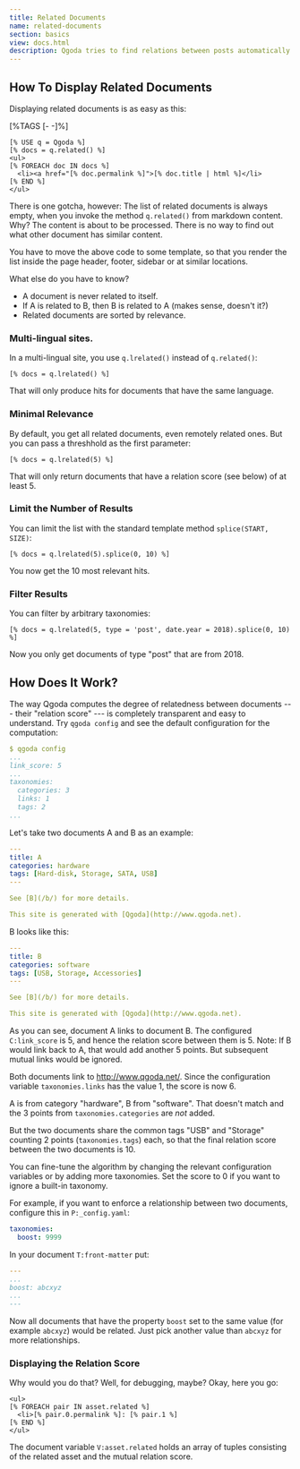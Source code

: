 ```yaml
---
title: Related Documents
name: related-documents
section: basics
view: docs.html
description: Qgoda tries to find relations between posts automatically based on shared tags and other criteria.
---
```

## How To Display Related Documents

Displaying related documents is as easy as this:

<!--QGODA-NO-XGETTEXT-->
[%TAGS [- -]%]
```tt2
[% USE q = Qgoda %]
[% docs = q.related() %]
<ul>
[% FOREACH doc IN docs %]
  <li><a href="[% doc.permalink %]">[% doc.title | html %]</li>
[% END %]
</ul>
```
<!--QGODA-NO-XGETTEXT-->

There is one gotcha, however: The list of related documents is always empty, when you invoke the method `q.related()` from markdown content.  Why? The content is about to be processed.  There is no way to find out what other document has similar content.

You have to move the above code to some template, so that you render the list inside the page header, footer, sidebar or at similar locations.

What else do you have to know?

* A document is never related to itself.
* If A is related to B, then B is related to A (makes sense, doesn't it?)
* Related documents are sorted by relevance.

### Multi-lingual sites.

In a multi-lingual site, you use `q.lrelated()` instead of `q.related()`:

```tt2
[% docs = q.lrelated() %]
```

That will only produce hits for documents that have the same language.

### Minimal Relevance

By default, you get all related documents, even remotely related ones.  But you can pass a threshhold as the first parameter:

```tt2
[% docs = q.lrelated(5) %]
```

That will only return documents that have a relation score (see below) of at least 5.

### Limit the Number of Results

You can limit the list with the standard template method `splice(START, SIZE)`:

```tt2
[% docs = q.lrelated(5).splice(0, 10) %]
```

You now get the 10 most relevant hits.

### Filter Results

You can filter by arbitrary taxonomies:

```tt2
[% docs = q.lrelated(5, type = 'post', date.year = 2018).splice(0, 10) %]
```

Now you only get documents of type "post" that are from 2018.

## How Does It Work?

The way Qgoda computes the degree of relatedness between documents --- their "relation score" --- is completely transparent and easy to understand.  Try `qgoda config` and see the default configuration for the computation:

```yaml
$ qgoda config
...
link_score: 5
...
taxonomies:
  categories: 3
  links: 1
  tags: 2
...
```

Let's take two documents A and B as an example:

```yaml
---
title: A
categories: hardware
tags: [Hard-disk, Storage, SATA, USB]
---

See [B](/b/) for more details.

This site is generated with [Qgoda](http://www.qgoda.net).
```

B looks like this:

```yaml
---
title: B
categories: software
tags: [USB, Storage, Accessories]
---

See [B](/b/) for more details.

This site is generated with [Qgoda](http://www.qgoda.net).
```

As you can see, document A links to document B.  The configured `C:link_score` is 5, and hence the relation score between them is 5.  Note: If B would link back to A, that would add another 5 points.  But subsequent mutual links would be ignored.

Both documents link to http://www.qgoda.net/.  Since the configuration variable `taxonomies.links` has the value 1, the score is now 6.

A is from category "hardware", B from "software".  That doesn't match and the 3 points from `taxonomies.categories` are *not* added.

But the two documents share the common tags "USB" and "Storage" counting 2 points (`taxonomies.tags`) each, so that the final relation score between the two documents is 10.

You can fine-tune the algorithm by changing the relevant configuration variables or by adding more taxonomies.  Set the score to 0 if you want to ignore a built-in taxonomy.

For example, if you want to enforce a relationship between two documents, configure this in `P:_config.yaml`:

```yaml
taxonomies:
  boost: 9999
```

In your document `T:front-matter` put:

```yaml
---
...
boost: abcxyz
...
---
```

Now all documents that have the property `boost` set to the same value (for example `abcxyz`) would be related.  Just pick another value than `abcxyz` for more relationships.

### Displaying the Relation Score

Why would you do that? Well, for debugging, maybe?  Okay, here you go:

```tt2
<ul>
[% FOREACH pair IN asset.related %]
  <li>[% pair.0.permalink %]: [% pair.1 %]
[% END %]
</ul>
```

The document variable `V:asset.related` holds an array of tuples consisting of the related asset and the mutual relation score. 
